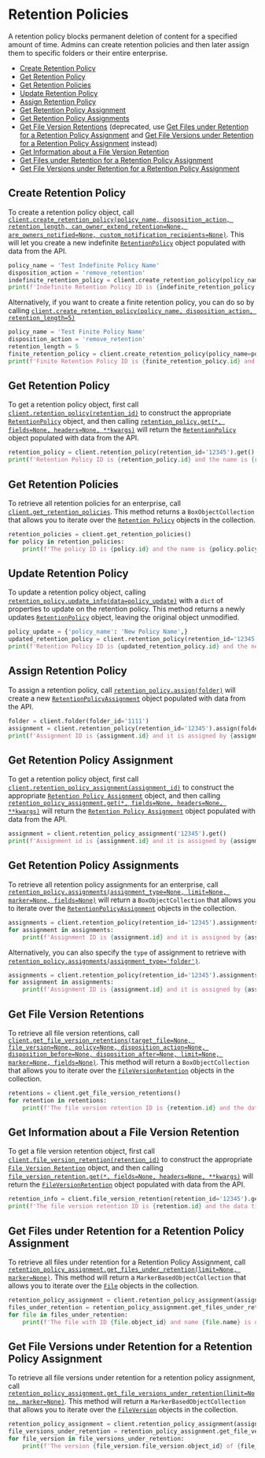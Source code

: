 # Retention Policies

A retention policy blocks permanent deletion of content for a specified amount of time. Admins can create retention
policies and then later assign them to specific folders or their entire enterprise.

<!-- START doctoc generated TOC please keep comment here to allow auto update -->
<!-- DON'T EDIT THIS SECTION, INSTEAD RE-RUN doctoc TO UPDATE -->

- [Create Retention Policy](#create-retention-policy)
- [Get Retention Policy](#get-retention-policy)
- [Get Retention Policies](#get-retention-policies)
- [Update Retention Policy](#update-retention-policy)
- [Assign Retention Policy](#assign-retention-policy)
- [Get Retention Policy Assignment](#get-retention-policy-assignment)
- [Get Retention Policy Assignments](#get-retention-policy-assignments)
- [Get File Version Retentions](#get-file-version-retentions) (deprecated, use [Get Files under Retention for a Retention Policy Assignment](#get-files-under-retention-for-an-assignment) and [Get File Versions under Retention for a Retention Policy Assignment](#get-file-versions-under-retention-for-an-assignment) instead)
- [Get Information about a File Version Retention](#get-information-about-a-file-version-retention)
- [Get Files under Retention for a Retention Policy Assignment](#get-files-under-retention-for-a-retention-policy-assignment)
- [Get File Versions under Retention for a Retention Policy Assignment](#get-file-versions-under-retention-for-a-retention-policy-assignment)

<!-- END doctoc generated TOC please keep comment here to allow auto update -->

## Create Retention Policy

To create a retention policy object, call [`client.create_retention_policy(policy_name, disposition_action, retention_length, can_owner_extend_retention=None, are_owners_notified=None, custom_notification_recipients=None)`][create_retention_policy]. This will let you create a new indefinite
[`RetentionPolicy`][retention_policy_class] object populated with data from the API.

<!-- sample post_retention_policies -->

```python
policy_name = 'Test Indefinite Policy Name'
disposition_action = 'remove_retention'
indefinite_retention_policy = client.create_retention_policy(policy_name, disposition_action, float('inf'))
print(f'Indefinite Retention Policy ID is {indefinite_retention_policy.id} and the policy name is {indefinite_retention_policy.policy_name}')
```

Alternatively, if you want to create a finite retention policy, you can do so by calling
[`client.create_retention_policy(policy_name, disposition_action, retention_length=5)`][create_retention_policy]

```python
policy_name = 'Test Finite Policy Name'
disposition_action = 'remove_retention'
retention_length = 5
finite_retention_policy = client.create_retention_policy(policy_name=policy_name, disposition_action=disposition_action, retention_length=retention_length)
print(f'Finite Retention Policy ID is {finite_retention_policy.id} and the policy name is {finite_retention_policy.policy_name}')
```

[create_retention_policy]: https://box-python-sdk.readthedocs.io/en/latest/boxsdk.client.html#boxsdk.client.client.Client.create_retention_policy
[retention_policy_class]: https://box-python-sdk.readthedocs.io/en/latest/boxsdk.object.html#boxsdk.object.retention_policy.RetentionPolicy

## Get Retention Policy

To get a retention policy object, first call [`client.retention_policy(retention_id)`][retention_policy] to construct the
appropriate [`RetentionPolicy`][retention_policy_class] object, and then calling [`retention_policy.get(*, fields=None, headers=None, **kwargs)`][get]
will return the [`RetentionPolicy`][retention_policy_class] object populated with data from the API.

<!-- sample get_retention_policies_id -->

```python
retention_policy = client.retention_policy(retention_id='12345').get()
print(f'Retention Policy ID is {retention_policy.id} and the name is {retention_policy.policy_name}')
```

[retention_policy]: https://box-python-sdk.readthedocs.io/en/latest/boxsdk.client.html#boxsdk.client.client.Client.retention_policy
[get]: https://box-python-sdk.readthedocs.io/en/latest/boxsdk.object.html#boxsdk.object.base_object.BaseObject.get

## Get Retention Policies

To retrieve all retention policies for an enterprise, call [`client.get_retention_policies`][get_retention_policies].
This method returns a `BoxObjectCollection` that allows you to iterate over the
[`Retention Policy`][retention_policy_class] objects in the collection.

<!-- sample get_retention_policies -->

```python
retention_policies = client.get_retention_policies()
for policy in retention_policies:
    print(f'The policy ID is {policy.id} and the name is {policy.policy_name}')
```

[get_retention_policies]: https://box-python-sdk.readthedocs.io/en/latest/boxsdk.client.html#boxsdk.client.client.Client.get_retention_policies

## Update Retention Policy

To update a retention policy object, calling [`retention_policy.update_info(data=policy_update)`][update_info] with
a `dict` of properties to update on the retention policy. This method returns a newly updates
[`RetentionPolicy`][retention_policy_class] object, leaving the original object unmodified.

<!-- sample put_retention_policies_id -->

```python
policy_update = {'policy_name': 'New Policy Name',}
updated_retention_policy = client.retention_policy(retention_id='12345').update_info(data=policy_update)
print(f'Retention Policy ID is {updated_retention_policy.id} and the new policy name is {updated_retention_policy.policy_name}')
```

[update_info]: https://box-python-sdk.readthedocs.io/en/latest/boxsdk.object.html#boxsdk.object.base_object.BaseObject.update_info

## Assign Retention Policy

To assign a retention policy, call [`retention_policy.assign(folder)`][assign] will create a new
[`RetentionPolicyAssignment`][retention_policy_assignment_class] object populated with data from the API.

<!-- sample post_retention_policy_assignments -->

```python
folder = client.folder(folder_id='1111')
assignment = client.retention_policy(retention_id='12345').assign(folder)
print(f'Assignment ID is {assignment.id} and it is assigned by {assignment.assigned_by.name}')
```

[retention_policy_assignment_class]: https://box-python-sdk.readthedocs.io/en/latest/boxsdk.object.html#boxsdk.object.retention_policy_assignment.RetentionPolicyAssignment
[assign]: https://box-python-sdk.readthedocs.io/en/latest/boxsdk.object.html#boxsdk.object.retention_policy.RetentionPolicy.assign

## Get Retention Policy Assignment

To get a retention policy object, first call [`client.retention_policy_assignment(assignment_id)`][retention_policy_assignment]
to construct the appropriate [`Retention Policy Assignment`][retention_policy_assignment_class] object, and then calling
[`retention_policy_assignment.get(*, fields=None, headers=None, **kwargs)`][get] will return the
[`Retention Policy Assignment`][retention_policy_assignment_class] object populated with data from the API.

<!-- sample get_retention_policy_assignments_id -->

```python
assignment = client.retention_policy_assignment('12345').get()
print(f'Assignment id is {assignment.id} and it is assigned by {assignment.assigned_by.name}')
```

[retention_policy_assignment]: https://box-python-sdk.readthedocs.io/en/latest/boxsdk.object.html#boxsdk.client.client.Client.retention_policy_assignment
[retention_policy_assignment_class]: https://box-python-sdk.readthedocs.io/en/latest/boxsdk.object.html#boxsdk.object.retention_policy_assignment.RetentionPolicyAssignment
[get]: https://box-python-sdk.readthedocs.io/en/latest/boxsdk.object.html#boxsdk.object.base_object.BaseObject.get

## Get Retention Policy Assignments

To retrieve all retention policy assignments for an enterprise, call
[`retention_policy.assignments(assignment_type=None, limit=None, marker=None, fields=None)`][get_assignments]
will return a `BoxObjectCollection` that allows you to iterate over the
[`RetentionPolicyAssignment`][retention_policy_assignment_class] objects in the collection.

<!-- sample get_retention_policy_id_assignments -->

```python
assignments = client.retention_policy(retention_id='12345').assignments(limit=10)
for assignment in assignments:
    print(f'Assignment ID is {assignment.id} and it is assigned by {assignment.assigned_by.name}')
```

Alternatively, you can also specify the `type` of assignment to retrieve with
[`retention_policy.assignments(assignment_type='folder')`][get_assignments].

```python
assignments = client.retention_policy(retention_id='12345').assignments(assignment_type='folder', limit=10)
for assignment in assignments:
    print(f'Assignment ID is {assignment.id} and it is assigned by {assignment.assigned_by.name}')
```

[get_assignments]: https://box-python-sdk.readthedocs.io/en/latest/boxsdk.object.html#boxsdk.object.retention_policy.assignments

## Get File Version Retentions

To retrieve all file version retentions, call [`client.get_file_version_retentions(target_file=None, file_version=None, policy=None, disposition_action=None, disposition_before=None, disposition_after=None, limit=None, marker=None, fields=None)`][get_file_version_retentions]. This method will return a
`BoxObjectCollection` that allows you to iterate over the [`FileVersionRetention`][file_version_retention_class]
objects in the collection.

<!-- sample get_file_version_retentions -->

```python
retentions = client.get_file_version_retentions()
for retention in retentions:
    print(f'The file version retention ID is {retention.id} and the data time applied at is {retention.applied_at}')
```

[get_file_version_retentions]: https://box-python-sdk.readthedocs.io/en/latest/boxsdk.client.html#boxsdk.client.client,Client.get_file_version_retentions
[file_version_rention_class]: https://box-python-sdk.readthedocs.io/en/latest/boxsdk.object.html#boxsdk.object.file_version_retention.FileVersionRetention

## Get Information about a File Version Retention

To get a file version retention object, first call [`client.file_version_retention(retention_id)`][file_version_retention]
to construct the appropriate [`File Version Retention`][file_version_retention_class] object, and then calling
[`file_version_retention.get(*, fields=None, headers=None, **kwargs)`][get] will return the [`FileVersionRetention`][file_version_retention]
object populated with data from the API.

<!-- sample get_file_version_retentions_id -->

```python
retention_info = client.file_version_retention(retention_id='12345').get()
print(f'The file version retention ID is {retention.id} and the data time applied at is {retention.applied_at}')
```

[file_version_retention]: https://box-python-sdk.readthedocs.io/en/latest/boxsdk.client.html#boxsdk.client.client.Client.file_version_retention
[file_version_retention_class]: https://box-python-sdk.readthedocs.io/en/latest/boxsdk.object.html#boxsdk.object.file_version_retention.FileVersionRetention
[get]: https://box-python-sdk.readthedocs.io/en/latest/boxsdk.object.html#boxsdk.object.base_object.BaseObject.get

## Get Files under Retention for a Retention Policy Assignment

To retrieve all files under retention for a Retention Policy Assignment,
call [`retention_policy_assignment.get_files_under_retention(limit=None, marker=None)`][get-files-under-retention-for-an-assignment].
This method will return a `MarkerBasedObjectCollection` that allows you to iterate over the [`File`][file_class]
objects in the collection.

<!-- sample get_retention_policy_assignments_id_files_under_retention -->

```python
retention_policy_assignment = client.retention_policy_assignment(assignment_id='12345').get()
files_under_retention = retention_policy_assignment.get_files_under_retention()
for file in files_under_retention:
    print(f'The file with ID {file.object_id} and name {file.name} is under retention for a retention policy assignment with ID {retention_policy_assignment.object_id}')
```

[get-files-under-retention-for-an-assignment]: https://box-python-sdk.readthedocs.io/en/latest/boxsdk.object.html#module-boxsdk.object.retention_policy_assignment
[file_class]: https://box-python-sdk.readthedocs.io/en/latest/boxsdk.object.html#module-boxsdk.object.file

## Get File Versions under Retention for a Retention Policy Assignment

To retrieve all file versions under retention for a retention policy assignment,
call [`retention_policy_assignment.get_file_versions_under_retention(limit=None, marker=None)`][get-file-versions-under-retention-for-an-assignment].
This method will return a `MarkerBasedObjectCollection` that allows you to iterate over the [`FileVersion`][file_version_class]
objects in the collection.

<!-- sample get_retention_policy_assignments_id_file_versions_under_retention -->

```python
retention_policy_assignment = client.retention_policy_assignment(assignment_id='12345').get()
file_versions_under_retention = retention_policy_assignment.get_file_versions_under_retention()
for file_version in file_versions_under_retention:
	print(f'The version {file_version.file_version.object_id} of {file_version.name} file is under retention for a retention policy assignment with ID {retention_policy_assignment.object_id}')
```

[get-file-versions-under-retention-for-an-assignment]: https://box-python-sdk.readthedocs.io/en/latest/boxsdk.object.html#module-boxsdk.object.retention_policy_assignment
[file_version_class]: https://box-python-sdk.readthedocs.io/en/latest/boxsdk.object.html#module-boxsdk.object.file_version
